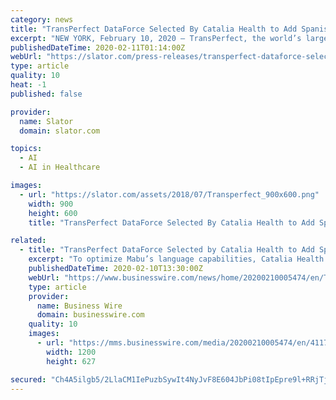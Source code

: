 ```yaml
---
category: news
title: "TransPerfect DataForce Selected By Catalia Health to Add Spanish-Language Capabilities to Its Personal Healthcare Companion, Mabu"
excerpt: "NEW YORK, February 10, 2020 – TransPerfect, the world’s largest provider of language and technology solutions for global business, today announced that Catalia Health has selected TransPerfect DataForce to expand the language capabilities of Mabu, Catalia Health’s robotic wellness coach powered by artificial intelligence. Catalia Health ..."
publishedDateTime: 2020-02-11T01:14:00Z
webUrl: "https://slator.com/press-releases/transperfect-dataforce-selected-by-catalia-health-to-add-spanish-language-capabilities-to-its-personal-healthcare-companion-mabu/"
type: article
quality: 10
heat: -1
published: false

provider:
  name: Slator
  domain: slator.com

topics:
  - AI
  - AI in Healthcare

images:
  - url: "https://slator.com/assets/2018/07/Transperfect_900x600.png"
    width: 900
    height: 600
    title: "TransPerfect DataForce Selected By Catalia Health to Add Spanish-Language Capabilities to Its Personal Healthcare Companion, Mabu"

related:
  - title: "TransPerfect DataForce Selected by Catalia Health to Add Spanish-Language Capabilities to Its Personal Healthcare Companion, Mabu"
    excerpt: "To optimize Mabu’s language capabilities, Catalia Health selected TransPerfect and its DataForce division, which specializes in breaking language barriers in artificial intelligence ... potential for AI technology in healthcare applications is significant."
    publishedDateTime: 2020-02-10T13:30:00Z
    webUrl: "https://www.businesswire.com/news/home/20200210005474/en/TransPerfect-DataForce-Selected-Catalia-Health-Add-Spanish-Language"
    type: article
    provider:
      name: Business Wire
      domain: businesswire.com
    quality: 10
    images:
      - url: "https://mms.businesswire.com/media/20200210005474/en/411750/23/TP_Stacked_CMYK.jpg"
        width: 1200
        height: 627

secured: "Ch4A5ilgb5/2LlaCM1IePuzbSywIt4NyJvF8E604JbPi08tIpEpre9l+RRjTjBkhic9Af2tWA8xqC8cwVWtHWphFWJ+NlHrIp+ZpqwHLmWbLpI7ZmFMUaOuHp6thZouHjsKALX+GZlk5Io3O/KjOzZAt7814uEDNsJX2EzNag/n3qRlAjfCmOIV/dJ9Rvk5aojTYMqdkNEDPmZFF3/kzw+JY9+iinkvnuycqjyfHS0zrLSr7r1gD7SUfL3ySaCl7RYvr3ArJm/L1gXolfNp2AMXxdM5H/3Z8qKy8RrNU0CgLl3NCLP6C2biBdpmpRqPU;vbYh6u0Jp7gmmCkaSowKGg=="
---
```


